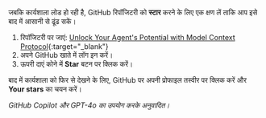 जबकि कार्यशाला लोड हो रही है, GitHub रिपॉजिटरी को **स्टार** करने के लिए एक क्षण लें ताकि आप इसे बाद में आसानी से ढूंढ सकें।

1. रिपॉजिटरी पर जाएं: [Unlock Your Agent's Potential with Model Context Protocol](https://github.com/microsoft/aitour26-WRK540-unlock-your-agents-potential-with-model-context-protocol){:target="_blank"}
2. अपने GitHub खाते में लॉग इन करें।
3. ऊपरी दाएं कोने में **Star** बटन पर क्लिक करें।

बाद में कार्यशाला को फिर से देखने के लिए, GitHub पर अपनी प्रोफाइल तस्वीर पर क्लिक करें और **Your stars** का चयन करें।

*GitHub Copilot और GPT-4o का उपयोग करके अनुवादित।*
